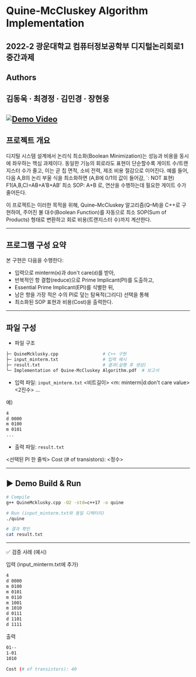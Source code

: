 # Quine-McCluskey Algorithm Implementation  
2022-2 광운대학교 컴퓨터정보공학부 디지털논리회로1 중간과제
---
## Authors
김동욱 · 최경정 · 김민경 · 장현웅
---
[![Demo Video](https://img.youtube.com/vi/jBF4zhkyvls/0.jpg)](https://youtu.be/jBF4zhkyvls)  
---
## 프로젝트 개요
디지털 시스템 설계에서 논리식 최소화(Boolean Minimization)는 성능과 비용을 동시에 좌우하는 핵심 과제이다.
동일한 기능의 회로라도 표현이 단순할수록 게이트 수/트랜지스터 수가 줄고, 이는 곧 칩 면적, 소비 전력, 제조 비용 절감으로 이어진다.
예를 들어, 다음 A,B의 논리 부울 식을 최소화하면 (A,B에 0/1의 값이 들어감, `: NOT 표현)
F1(A,B,C)=AB+A′B+AB′
최소 SOP: A+B
로, 연산을 수행하는데 필요한 게이트 수가 줄어든다.

이 프로젝트는 이러한 목적을 위해, Quine–McCluskey 알고리즘(Q–M)을 C++로 구현하여, 
주어진 불 대수(Boolean Function)를 자동으로 최소 SOP(Sum of Products) 형태로 변환하고 회로 비용(트랜지스터 수)까지 계산한다.

---
## 프로그램 구성 요약

본 구현은 다음을 수행한다:
- 입력으로 minterm(`m`)과 don't care(`d`)를 받아,  
- 반복적인 항 결합(reduce)으로 Prime Implicant(PI)를 도출하고,  
- Essential Prime Implicant(EPI)를 식별한 뒤,  
- 남은 항을 가장 적은 수의 PI로 덮는 탐욕적(그리디) 선택을 통해  
- 최소화된 SOP 표현과 비용(Cost)을 출력한다.

---
## 파일 구성

- 파일 구조
```bash
├─ QuineMcklusky.cpp                 # C++ 구현
├─ input_minterm.txt                 # 입력 예시
├─ result.txt                        # 결과(실행 후 생성)
└─ Implementation of Quine-McCluskey Algorithm.pdf  # 보고서
```

- 입력 파일: `input_minterm.txt`
<비트길이>
<m: minterm|d:don't care value> <2진수>
...

예)
```bash
4
d 0000
m 0100
m 0101
...
```

- 출력 파일: `result.txt`

<선택된 PI 한 줄씩>
Cost (# of transistors): <정수>

---
## ▶️ Demo Build & Run

```bash
# Compile
g++ QuineMcklusky.cpp -O2 -std=c++17 -o quine

# Run (input_minterm.txt와 동일 디렉터리)
./quine

# 결과 확인
cat result.txt
```

---
✅ 검증 사례 (예시)

입력 (input_minterm.txt에 추가)
```bash
4
d 0000
m 0100
m 0101
m 0110
m 1001
m 1010
d 0111
d 1101
d 1111
```

출력

```bash
01--
1-01
1010

Cost (# of transistors): 40
```

